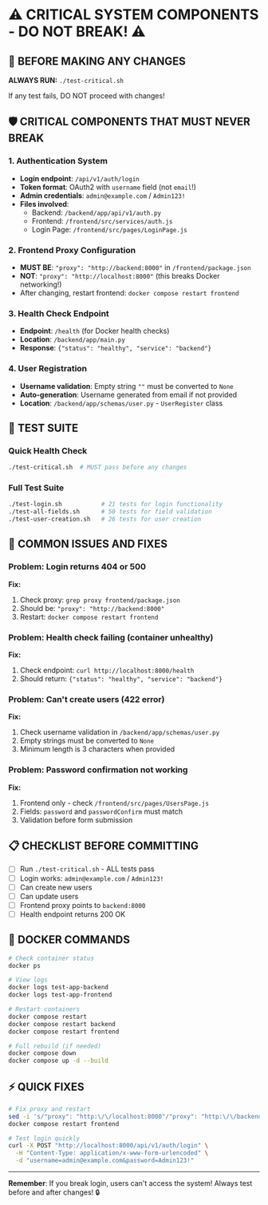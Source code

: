 # ⚠️ CRITICAL SYSTEM COMPONENTS - DO NOT BREAK! ⚠️

## 🔴 BEFORE MAKING ANY CHANGES

**ALWAYS RUN:** `./test-critical.sh`

If any test fails, DO NOT proceed with changes!

## 🛡️ CRITICAL COMPONENTS THAT MUST NEVER BREAK

### 1. Authentication System
- **Login endpoint**: `/api/v1/auth/login`
- **Token format**: OAuth2 with `username` field (not `email`!)
- **Admin credentials**: `admin@example.com` / `Admin123!`
- **Files involved**:
  - Backend: `/backend/app/api/v1/auth.py`
  - Frontend: `/frontend/src/services/auth.js`
  - Login Page: `/frontend/src/pages/LoginPage.js`

### 2. Frontend Proxy Configuration
- **MUST BE**: `"proxy": "http://backend:8000"` in `/frontend/package.json`
- **NOT**: `"proxy": "http://localhost:8000"` (this breaks Docker networking!)
- After changing, restart frontend: `docker compose restart frontend`

### 3. Health Check Endpoint
- **Endpoint**: `/health` (for Docker health checks)
- **Location**: `/backend/app/main.py`
- **Response**: `{"status": "healthy", "service": "backend"}`

### 4. User Registration
- **Username validation**: Empty string `""` must be converted to `None`
- **Auto-generation**: Username generated from email if not provided
- **Location**: `/backend/app/schemas/user.py` - `UserRegister` class

## 🧪 TEST SUITE

### Quick Health Check
```bash
./test-critical.sh  # MUST pass before any changes
```

### Full Test Suite
```bash
./test-login.sh           # 21 tests for login functionality
./test-all-fields.sh      # 50 tests for field validation
./test-user-creation.sh   # 26 tests for user creation
```

## 🚨 COMMON ISSUES AND FIXES

### Problem: Login returns 404 or 500
**Fix:**
1. Check proxy: `grep proxy frontend/package.json`
2. Should be: `"proxy": "http://backend:8000"`
3. Restart: `docker compose restart frontend`

### Problem: Health check failing (container unhealthy)
**Fix:**
1. Check endpoint: `curl http://localhost:8000/health`
2. Should return: `{"status": "healthy", "service": "backend"}`

### Problem: Can't create users (422 error)
**Fix:**
1. Check username validation in `/backend/app/schemas/user.py`
2. Empty strings must be converted to `None`
3. Minimum length is 3 characters when provided

### Problem: Password confirmation not working
**Fix:**
1. Frontend only - check `/frontend/src/pages/UsersPage.js`
2. Fields: `password` and `passwordConfirm` must match
3. Validation before form submission

## 📋 CHECKLIST BEFORE COMMITTING

- [ ] Run `./test-critical.sh` - ALL tests pass
- [ ] Login works: `admin@example.com` / `Admin123!`
- [ ] Can create new users
- [ ] Can update users
- [ ] Frontend proxy points to `backend:8000`
- [ ] Health endpoint returns 200 OK

## 🔧 DOCKER COMMANDS

```bash
# Check container status
docker ps

# View logs
docker logs test-app-backend
docker logs test-app-frontend

# Restart containers
docker compose restart
docker compose restart backend
docker compose restart frontend

# Full rebuild (if needed)
docker compose down
docker compose up -d --build
```

## ⚡ QUICK FIXES

```bash
# Fix proxy and restart
sed -i 's/"proxy": "http:\/\/localhost:8000"/"proxy": "http:\/\/backend:8000"/' frontend/package.json
docker compose restart frontend

# Test login quickly
curl -X POST "http://localhost:8000/api/v1/auth/login" \
  -H "Content-Type: application/x-www-form-urlencoded" \
  -d "username=admin@example.com&password=Admin123!"
```

---

**Remember**: If you break login, users can't access the system! 
Always test before and after changes! 🔒